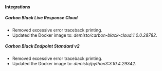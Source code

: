 
#### Integrations
##### Carbon Black Live Response Cloud
- Removed excessive error traceback printing.
- Updated the Docker image to: *demisto/carbon-black-cloud:1.0.0.28782*.
##### Carbon Black Endpoint Standard v2
- Removed excessive error traceback printing.
- Updated the Docker image to: *demisto/python3:3.10.4.29342*.
